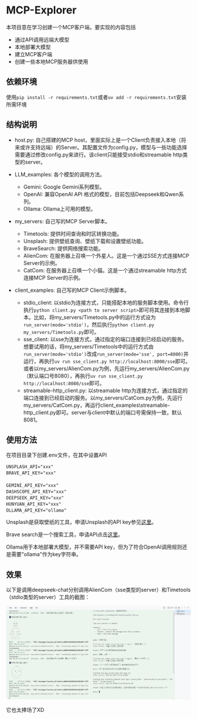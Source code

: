 # MCP-Explorer

本项目意在学习创建一个MCP客户端，要实现的内容包括

- 通过API调用远端大模型
- 本地部署大模型
- 建立MCP客户端
- 创建一些本地MCP服务器供使用

## 依赖环境

使用`pip install -r requirements.txt`或者`uv add -r requirements.txt`安装所需环境

## 结构说明

- host.py: 自己搭建的MCP host，里面实际上是一个Client负责接入本地（将来或许支持远端）的Server。其配置文件为config.py，模型与一些功能选择需要通过修改config.py来进行。该client只能接受stdio和streamable http类型的server。

- LLM_examples: 各个模型的调用方法。
  - Gemini: Google Gemini系列模型。
  - OpenAI: 兼容OpenAI API 格式的模型，目前包括Deepseek和Qwen系列。
  - Ollama: Ollama上可用的模型。

- my_servers: 自己写的MCP Server脚本。
  - Timetools: 提供时间查询和时区转换功能。
  - Unsplash: 提供壁纸查询、壁纸下载和设置壁纸功能。
  - BraveSearch: 提供网络搜索功能。
  - AlienCom: 在服务器上召唤一个外星人。这是一个通过SSE方式连接MCP Server的示例。
  - CatCom: 在服务器上召唤一个小猫。这是一个通过streamable http方式连接MCP Server的示例。

- client_examples: 自己写的MCP Client示例脚本。
  - stdio_client: 以stdio为连接方式，只能搭配本地的服务脚本使用。命令行执行`python client.py <path to server script>`即可将其连接到本地脚本。比如，将my_servers/Timetools.py中的运行方式设为`run_server(mode='stdio')`，然后执行`python client.py my_servers/Timetools.py`即可。
  - sse_client: 以sse为连接方式，通过指定的端口连接到已经启动的服务。想要试用的话，将my_servers/Timetools中的运行方式由`run_server(mode='stdio')`改成`run_server(mode='sse', port=8000)`并运行，再执行`uv run sse_client.py http://localhost:8000/sse`即可。或者以my_servers/AlienCom.py为例，先运行my_servers/AlienCom.py（默认端口号8080），再执行`uv run sse_client.py http://localhost:8080/sse`即可。
  - streamable-http_client.py: 以streamable http为连接方式，通过指定的端口连接到已经启动的服务。以my_servers/CatCom.py为例，先运行my_servers/CatCom.py，再运行client_examples\streamable-http_client.py即可。server与client中默认的端口号需保持一致，默认8081。

## 使用方法

在项目目录下创建.env文件，在其中设置API

```txt
UNSPLASH_API="xxx"
BRAVE_API_KEY="xxx"

GEMINI_API_KEY="xxx"
DASHSCOPE_API_KEY="xxx" 
DEEPSEEK_API_KEY="xxx"
HUNYUAN_API_KEY="xxx"
OLLAMA_API_KEY="ollama"
```

Unsplash是获取壁纸的工具，申请Unsplash的API key参见[这里](https://unsplash.com/documentation#getting-started)。

Brave search是一个搜索工具，申请API点击[这里](https://brave.com/search/api/)。

Ollama用于本地部署大模型，并不需要API key，但为了符合OpenAI调用规则还是需要"ollama"作为key字符串。

## 效果

以下是调用deepseek-chat分别调用AlienCom（sse类型的server）和Timetools（stdio类型的server）工具的截图：

![img](./.assert/example.png)

它也太捧场了XD
